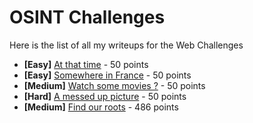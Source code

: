 # OSINT Challenges

Here is the list of all my writeups for the Web Challenges

- **[Easy]** [At that time](./AtThatTime.md) - 50 points
- **[Easy]** [Somewhere in France](./SomewhereInFrance.md) - 50 points
- **[Medium]** [Watch some movies ?](./WatchSomeMovies.md) - 50 points
- **[Hard]** [A messed up picture](./AMessedUpPicture.md) - 50 points
- **[Medium]** [Find our roots](./FindOurRoots.md) - 486 points
